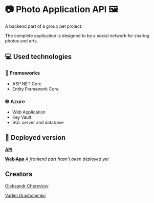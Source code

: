 # 📷 Photo Application API 🖼

A backend part of a group pet project.

The complete application is designed to be a social network for sharing photos and arts.

## 💻 Used technologies
### 🔧 Frameworks
* ASP.NET Core
* Entity Framework Core
### 🌐 Azure
* Web Application
* Key Vault
* SQL server and database

## 🔗 Deployed version
[**API**](https://photoa.azurewebsites.net)

~~[**Web App**]()~~ *A frontend part hasn't been deployed yet*
##  Creators

[Oleksandr Cherevkov](https://github.com/oleksandrcherevkov)

[Vadim Grashchenko](https://github.com/grwadl)
